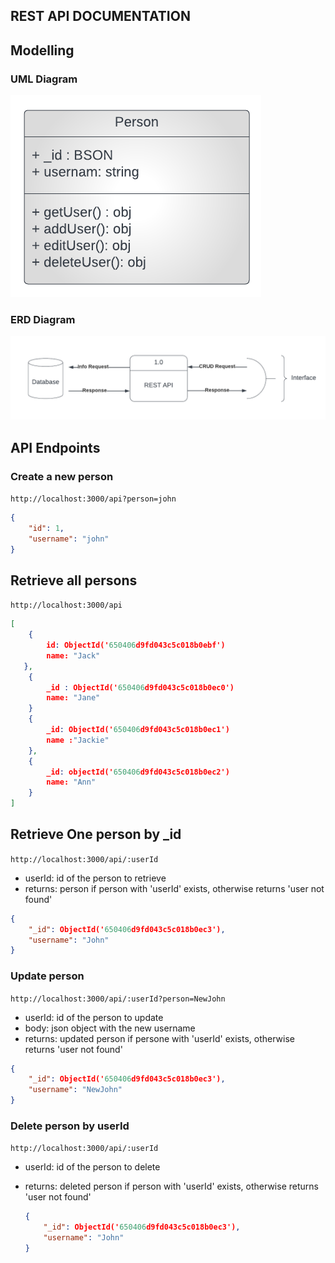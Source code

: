 ## REST API DOCUMENTATION

## Modelling 

### UML Diagram

![UML Diagram](./img/uml.png)

### ERD Diagram

![ERD Diagram](./img/ERD.png)


## API Endpoints

### Create a new person

```http://localhost:3000/api?person=john```

```json
{
    "id": 1,
    "username": "john"
}
```

## Retrieve all persons

```http://localhost:3000/api```

```json
[
    {
        id: ObjectId('650406d9fd043c5c018b0ebf')
        name: "Jack"
   },
    {
        _id : ObjectId('650406d9fd043c5c018b0ec0')
        name: "Jane"
    }
    {
        _id: ObjectId('650406d9fd043c5c018b0ec1')
        name :"Jackie"
    },
    {
        _id: objectId('650406d9fd043c5c018b0ec2')
        name: "Ann"
    }
]
```


## Retrieve One person by _id

```http://localhost:3000/api/:userId```

 * userId: id of the person to retrieve
 * returns: person if person with 'userId' exists, otherwise returns 'user not found'

```json
{
    "_id": ObjectId('650406d9fd043c5c018b0ec3'),
    "username": "John"
}
```


### Update person

```http://localhost:3000/api/:userId?person=NewJohn```

 * userId: id of the person to update
 * body: json object with the new username
 * returns: updated person if persone with 'userId' exists, otherwise returns 'user not found'

```json
{
    "_id": ObjectId('650406d9fd043c5c018b0ec3'),
    "username": "NewJohn"
}
```


### Delete person by userId

```http://localhost:3000/api/:userId```
    
* userId: id of the person to delete
* returns: deleted person if person with 'userId' exists, otherwise returns 'user not found'
    
    ```json
    {
        "_id": ObjectId('650406d9fd043c5c018b0ec3'),
        "username": "John"
    }
    ```
